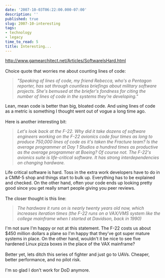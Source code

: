 ```yaml
---
date: '2007-10-03T06:22:00.000-07:00'
description: ''
published: true
slug: 2007-10-interesting
tags:
- technology
- legacy
time_to_read: 5
title: Interesting...
---
```


<a href="http://www.gamearchitect.net/Articles/SoftwareIsHard.html">http://www.gamearchitect.net/Articles/SoftwareIsHard.html</a><br /><br />Choice quote that worries me about counting lines of code:<br /><blockquote><span style="font-style: italic;">"Speaking of lines of code, my friend Rebecca, who's a Pentagon reporter, has sat through countless briefings about military software projects.  She's bemused at the briefer's fondness for citing the number of lines of code in the systems they're developing."</span><br /></blockquote>Lean, mean code is better than big, bloated code.  And using lines of code as a metric is something I thought went out of vogue a long time ago.<br /><br />Here is another interesting bit:<br /><span style="font-style: italic;"><blockquote>Let's look back at the F-22.  Why did it take dozens of software engineers working on the F-22 avionics code four times as long to produce 750,000 lines of code as it's taken the Fracture team?  Is the average programmer at Day 1 Studios a hundred times as productive as the average programmer at Boeing?  Of course not.  The F-22's avionics suite is life-critical software.  It has strong interdependencies on changing hardware.<br /></blockquote></span>Life critical software is hard.  Toss in the extra work developers have to do in a CMM-5 shop and things start to bulk up.  Everything has to be explained and checked.  On the other hand, often your code ends up looking pretty good since you get really smart people giving you peer reviews.<br /><br />The closer thought is this line:<br /><blockquote style="font-style: italic;">The hardware it runs on is nearly twenty years old now, which increases iteration times (the F-22 runs on a VAX/VMS system like the college mainframe when I started at Davidson, back in 1990)</blockquote><span style="font-style: italic;"></span>I'm not sure I'm happy or not at this statement.  The F-22 costs us about $450 million dollars a plane so I'm happy that they've got super mature systems in place.  On the other hand, wouldn't it be nice to see five hardened Linux pizza boxes in the place of the VAX mainframe?<br /><br />Better yet, lets ditch this series of fighter and just go to UAVs.  Cheaper, better performance, and no pilot risk.<br /><br />I'm so glad I don't work for DoD anymore.